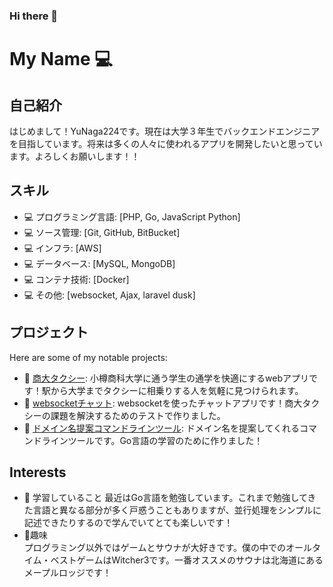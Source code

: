 ### Hi there 👋

# My Name 💻

## 自己紹介
はじめまして！YuNaga224です。現在は大学３年生でバックエンドエンジニアを目指しています。将来は多くの人々に使われるアプリを開発したいと思っています。よろしくお願いします！！

## スキル
- 💻 プログラミング言語: [PHP, Go, JavaScript Python]
- 💻 ソース管理: [Git, GitHub, BitBucket]
- 💻 インフラ: [AWS]
- 💻 データベース: [MySQL, MongoDB]
- 💻 コンテナ技術: [Docker]
- 💻 その他: [websocket, Ajax, laravel dusk]
## プロジェクト
Here are some of my notable projects:
- 🚀 [商大タクシー](https://github.com/YuNaga224/shodaitaxi): 小樽商科大学に通う学生の通学を快適にするwebアプリです！駅から大学までタクシーに相乗りする人を気軽に見つけられます。
- 🚀 [websocketチャット](https://github.com/YuNaga224/websocketChat): websocketを使ったチャットアプリです！商大タクシーの課題を解決するためのテストで作りました。
- 🚀 [ドメイン名提案コマンドラインツール](https://github.com/YuNaga224/domain-name-suggestion-tool): ドメイン名を提案してくれるコマンドラインツールです。Go言語の学習のために作りました！

## Interests
- 🌱 学習していること
  最近はGo言語を勉強しています。これまで勉強してきた言語と異なる部分が多く戸惑うこともありますが、並行処理をシンプルに記述できたりするので学んでいてとても楽しいです！
- 🚗趣味  
プログラミング以外ではゲームとサウナが大好きです。僕の中でのオールタイム・ベストゲームはWitcher3です。一番オススメのサウナは北海道にあるメープルロッジです！
